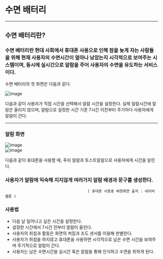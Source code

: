 # 수면 배터리

-----
## 수면 배터리란?
### 수면 배터리란 현대 사회에서 휴대폰 사용으로 인해 잠을 늦게 자는 사람들을 위해 현재 사용자의 수면시간이 얼마나 남았는지 시각적으로 보여주는 시스템이며, 동시에 실시간으로 알람을  주어 사용자의 수면을 유도하는 서비스이다.

수면 배터리의 첫 화면은 다음과 같다.

![image](https://user-images.githubusercontent.com/49151220/175643281-44444191-9ada-4e21-8e01-10d7e8e863d2.png)


다음과 같이 사용자가 직접 시간을 선택해서 알람 시간을 설정한다. 실제 알람시간에 알람은 울리지 않으며, 알람으로 설정한 시간 기준 7시간 이전부터 주기마다 사용자에게 알람이 간다.

-------

### 알람 화면

![image](https://user-images.githubusercontent.com/49151220/175644607-c920bc0a-3093-49e5-b934-e9c70b3f453b.png)
<br/>
![image](https://user-images.githubusercontent.com/49151220/175644640-7eca9b87-0559-40f4-a498-60df87ad2291.png)


다음과 같이 휴대폰을 사용할 때, 푸쉬 알람과 토스트알람으로 사용자에게 시간을 알린다.


### 사용자가 알람에 익숙해 지지않게 여러가지 알람 배경과 문구를 생성한다.


                                          ( 휴대폰 사용중 배경화면 출처 : 네이버 웹툰 )


### 사용법

* 다음 날 일어나고 싶은 시간을 설정한다.
* 설정한 시간에서 7시간 전부터 알람이 울린다.
* 사용자의 취침과 활동은 화면의 켜짐과 조도 센서를 이용해 판별한다.
* 사용자가 취침을 하지않고 휴대폰을 사용하면 시각적으로 남은 수면 시간을 보여주며 주기적으로 알람이 간다.
* 사용자는 남은 수면시간을 실시간 혹은 알람을 통해 인식하고 수면을 취하게 된다.

